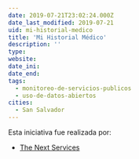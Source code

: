 ```yaml
---
date: 2019-07-21T23:02:24.000Z
date_last_modified: 2019-07-21
uid: mi-historial-medico
title: 'Mi Historial Médico'
description: ''
type: 
website: 
date_ini: 
date_end: 
tags:
  - monitoreo-de-servicios-publicos
  - uso-de-datos-abiertos
cities: 
  - San Salvador
---
```


Esta iniciativa fue realizada por:

- [The Next Services](/organizaciones/the-next-services)
